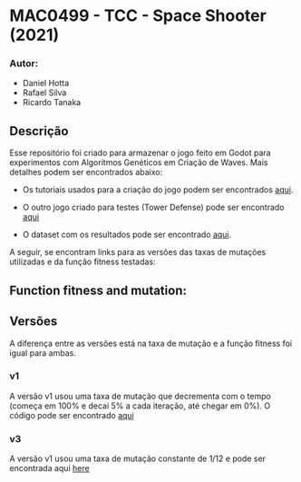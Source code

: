 
# MAC0499 - TCC - Space Shooter (2021)

### Autor:
 - Daniel Hotta
 - Rafael Silva
 - Ricardo Tanaka


## Descrição

Esse repositório foi criado para armazenar o jogo feito em Godot para experimentos com Algoritmos Genéticos em Criação de Waves. Mais detalhes podem ser encontrados abaixo:

- Os tutoriais usados para a criação do jogo podem ser encontrados [aqui](https://www.youtube.com/playlist?list=PLcvN6tV-jzclkNcROGVSKEZjsPss5bIhO).

- O outro jogo criado para testes (Tower Defense) pode ser encontrado [aqui](https://github.com/raktanaka/tccTD)

- O dataset com os resultados pode ser encontrado [aqui](https://github.com/raktanaka/tcc-results).


A seguir, se encontram links para as versões das taxas de mutações utilizadas e da função fitness testadas:

## Function fitness and mutation:

## Versões

A diferença entre as versões está na taxa de mutação e a função fitness foi igual para ambas.

### v1

A versão v1 usou uma taxa de mutação que decrementa com o tempo (começa em 100% e decai 5% a cada iteração, até chegar em 0%). O código pode ser encontrado [aqui](https://github.com/RGPRafael/godot/blob/75b105c9fb2341809857c846e5d8567a2c38a37a/Singletons/AI.gd)

### v3

A versão v1 usou uma taxa de mutação constante de 1/12 e pode ser encontrada aqui [here](https://github.com/RGPRafael/godot/commit/d2bad1efb8588b2d21efdcfd1738b513e0ad272e)
